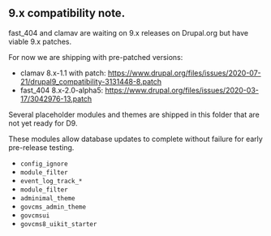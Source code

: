 ## 9.x compatibility note.

fast_404 and clamav are waiting on 9.x releases on Drupal.org but have viable 9.x patches.

For now we are shipping with pre-patched versions:
  * clamav 8.x-1.1 with patch: https://www.drupal.org/files/issues/2020-07-21/drupal9_compatibility-3131448-8.patch
  * fast_404 8.x-2.0-alpha5: https://www.drupal.org/files/issues/2020-03-17/3042976-13.patch

Several placeholder modules and themes are shipped in this folder that are not yet ready for D9.

These modules allow database updates to complete without failure for early pre-release testing.

  * `config_ignore`
  * `module_filter`
  * `event_log_track_*`
  * `module_filter`
  * `adminimal_theme`
  * `govcms_admin_theme`
  * `govcmsui`
  * `govcms8_uikit_starter`
